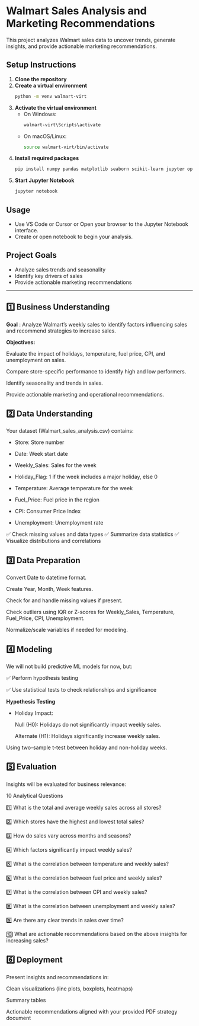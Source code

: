 # Walmart Sales Analysis and Marketing Recommendations

This project analyzes Walmart sales data to uncover trends, generate insights, and provide actionable marketing recommendations.

## Setup Instructions

1. **Clone the repository**
2. **Create a virtual environment**
   ```bash
   python -m venv walmart-virt
   ```
3. **Activate the virtual environment**
   - On Windows:
     ```bash
     walmart-virt\Scripts\activate
     ```
   - On macOS/Linux:
     ```bash
     source walmart-virt/bin/activate
     ```
4. **Install required packages**
   ```bash
   pip install numpy pandas matplotlib seaborn scikit-learn jupyter openpyxl
   ```
5. **Start Jupyter Notebook**
   ```bash
   jupyter notebook
   ```

## Usage
- Use VS Code or Cursor or Open your browser to the Jupyter Notebook interface.
- Create or open notebook to begin your analysis.

## Project Goals
- Analyze sales trends and seasonality
- Identify key drivers of sales
- Provide actionable marketing recommendations

---
## 1️⃣ Business Understanding
**Goal** : Analyze Walmart’s weekly sales to identify factors influencing sales and recommend strategies to increase sales.

**Objectives:**

   Evaluate the impact of holidays, temperature, fuel price, CPI, and unemployment on sales.

   Compare store-specific performance to identify high and low performers.

   Identify seasonality and trends in sales.

   Provide actionable marketing and operational recommendations.

## 2️⃣ Data Understanding
Your dataset (Walmart_sales_analysis.csv) contains:

- Store: Store number

- Date: Week start date

- Weekly_Sales: Sales for the week

- Holiday_Flag: 1 if the week includes a major holiday, else 0

- Temperature: Average temperature for the week

- Fuel_Price: Fuel price in the region

- CPI: Consumer Price Index

- Unemployment: Unemployment rate


✅ Check missing values and data types
✅ Summarize data statistics
✅ Visualize distributions and correlations


## 3️⃣ Data Preparation
Convert Date to datetime format.

Create Year, Month, Week features.

Check for and handle missing values if present.

Check outliers using IQR or Z-scores for Weekly_Sales, Temperature, Fuel_Price, CPI, Unemployment.

Normalize/scale variables if needed for modeling.

## 4️⃣ Modeling
We will not build predictive ML models for now, but:

✅ Perform hypothesis testing

✅ Use statistical tests to check relationships and significance

**Hypothesis Testing**

- Holiday Impact:

   Null (H0): Holidays do not significantly impact weekly sales.

   Alternate (H1): Holidays significantly increase weekly sales.

Using two-sample t-test between holiday and non-holiday weeks.


## 5️⃣ Evaluation
Insights will be evaluated for business relevance:

10 Analytical Questions

1️⃣ What is the total and average weekly sales across all stores?

2️⃣ Which stores have the highest and lowest total sales?

3️⃣ How do sales vary across months and seasons?

4️⃣ Which factors significantly impact weekly sales?

5️⃣ What is the correlation between temperature and weekly sales?

6️⃣ What is the correlation between fuel price and weekly sales?

7️⃣ What is the correlation between CPI and weekly sales?

8️⃣ What is the correlation between unemployment and weekly sales?

9️⃣ Are there any clear trends in sales over time?

🔟 What are actionable recommendations based on the above insights for increasing sales?


## 6️⃣ Deployment

Present insights and recommendations in:

Clean visualizations (line plots, boxplots, heatmaps)

Summary tables

Actionable recommendations aligned with your provided PDF strategy document
